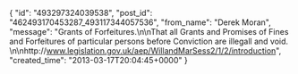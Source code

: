  {
   "id": "493297324039538",
   "post_id": "462493170453287_493117344057536",
   "from_name": "Derek Moran",
   "message": "Grants of Forfeitures.\n\nThat all Grants and Promises of Fines and Forfeitures of particular persons before Conviction are illegall and void. \n\nhttp://www.legislation.gov.uk/aep/WillandMarSess2/1/2/introduction",
   "created_time": "2013-03-17T20:04:45+0000"
 }
